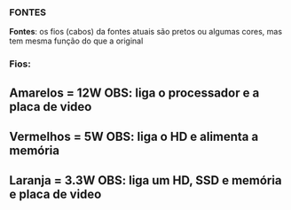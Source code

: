 ### FONTES
**Fontes**: os fios (cabos) da fontes atuais são pretos ou algumas cores, mas tem mesma função do que a original

### Fios:

Amarelos = 12W OBS: liga o processador e a placa de video
---
Vermelhos = 5W OBS: liga o HD e alimenta a memória 
---
Laranja = 3.3W OBS: liga um HD, SSD e memória e placa de video
---
